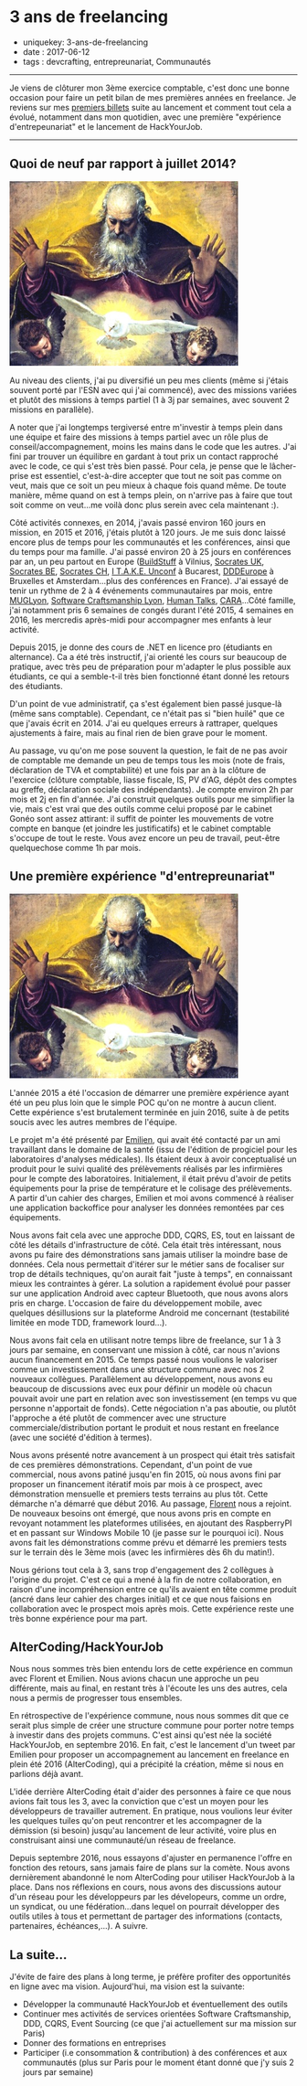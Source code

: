 3 ans de freelancing
====================

- uniquekey: 3-ans-de-freelancing
- date : 2017-06-12
- tags : devcrafting, entrepreunariat, Communautés

----------------------

Je viens de clôturer mon 3ème exercice comptable, c'est donc une bonne occasion pour faire un petit bilan de mes premières années en freelance. Je reviens sur mes [premiers billets](http://www.devcrafting.com/fr/blog/2014/07-Premiers-mois-d-activites/) suite au lancement et comment tout cela a évolué, notamment dans mon quotidien, avec une première "expérience d'entrepeunariat" et le lancement de HackYourJob.

----------------------

## Quoi de neuf par rapport à juillet 2014?

<img alt="Quoi de neuf?" class="img-float-left" src="/images/god.jpg" />

Au niveau des clients, j'ai pu diversifié un peu mes clients (même si j'étais souvent porté par l'ESN avec qui j'ai commencé), avec des missions variées et plutôt des missions à temps partiel (1 à 3j par semaines, avec souvent 2 missions en parallèle).

A noter que j'ai longtemps tergiversé entre m'investir à temps plein dans une équipe et faire des missions à temps partiel avec un rôle plus de conseil/accompagnement, moins les mains dans le code que les autres. J'ai fini par trouver un équilibre en gardant à tout prix un contact rapproché avec le code, ce qui s'est très bien passé. Pour cela, je pense que le lâcher-prise est essentiel, c'est-à-dire accepter que tout ne soit pas comme on veut, mais que ce soit un peu mieux à chaque fois quand même. De toute manière, même quand on est à temps plein, on n'arrive pas à faire que tout soit comme on veut...me voilà donc plus serein avec cela maintenant :).

Côté activités connexes, en 2014, j'avais passé environ 160 jours en mission, en 2015 et 2016, j'étais plutôt à 120 jours. Je me suis donc laissé encore plus de temps pour les communautés et les conférences, ainsi que du temps pour ma famille. J'ai passé environ 20 à 25 jours en conférences par an, un peu partout en Europe ([BuildStuff]() à Vilnius, [Socrates UK](), [Socrates BE](), [Socrates CH](), [I T.A.K.E. Unconf]() à Bucarest, [DDDEurope]() à Bruxelles et Amsterdam...plus des conférences en France). J'ai essayé de tenir un rythme de 2 à 4 événements communautaires par mois, entre [MUGLyon](), [Software Craftsmanship Lyon](), [Human Talks](), [CARA]()...Côté famille, j'ai notamment pris 6 semaines de congés durant l'été 2015, 4 semaines en 2016, les mercredis après-midi pour accompagner mes enfants à leur activité.

Depuis 2015, je donne des cours de .NET en licence pro (étudiants en alternance). Ca a été très instructif, j'ai orienté les cours sur beaucoup de pratique, avec très peu de préparation pour m'adapter le plus possible aux étudiants, ce qui a semble-t-il très bien fonctionné étant donné les retours des étudiants.

D'un point de vue administratif, ça s'est également bien passé jusque-là (même sans comptable). Cependant, ce n'était pas si "bien huilé" que ce que j'avais écrit en 2014. J'ai eu quelques erreurs à rattraper, quelques ajustements à faire, mais au final rien de bien grave pour le moment.

Au passage, vu qu'on me pose souvent la question, le fait de ne pas avoir de comptable me demande un peu de temps tous les mois (note de frais, déclaration de TVA et comptabilité) et une fois par an à la clôture de l'exercice (clôture comptable, liasse fiscale, IS, PV d'AG, dépôt des comptes au greffe, déclaration sociale des indépendants). Je compte environ 2h par mois et 2j en fin d'année. J'ai construit quelques outils pour me simplifier la vie, mais c'est vrai que des outils comme celui proposé par le cabinet Gonéo sont assez attirant: il suffit de pointer les mouvements de votre compte en banque (et joindre les justificatifs) et le cabinet comptable s'occupe de tout le reste. Vous avez encore un peu de travail, peut-être quelquechose comme 1h par mois.

## Une première expérience "d'entrepreunariat"

<img alt="Entrepreunariat" class="img-float-left" src="/images/god.jpg" />

L'année 2015 a été l'occasion de démarrer une première expérience ayant été un peu plus loin que le simple POC qu'on ne montre à aucun client. Cette expérience s'est brutalement terminée en juin 2016, suite à de petits soucis avec les autres membres de l'équipe.

Le projet m'a été présenté par [Emilien](), qui avait été contacté par un ami travaillant dans le domaine de la santé (issu de l'édition de progiciel pour les laboratoires d'analyses médicales). Ils étaient deux à avoir conceptualisé un produit pour le suivi qualité des prélèvements réalisés par les infirmières pour le compte des laboratoires. Initialement, il était prévu d'avoir de petits équipements pour la prise de température et le colisage des prélèvements. A partir d'un cahier des charges, Emilien et moi avons commencé à réaliser une application backoffice pour analyser les données remontées par ces équipements.

Nous avons fait cela avec une approche DDD, CQRS, ES, tout en laissant de côté les détails d'infrastructure de côté. Cela était très intéressant, nous avons pu faire des démonstrations sans jamais utiliser la moindre base de données. Cela nous permettait d'itérer sur le métier sans de focaliser sur trop de détails techniques, qu'on aurait fait "juste à temps", en connaissant mieux les contraintes à gérer. La solution a rapidement évolué pour passer sur une application Android avec capteur Bluetooth, que nous avons alors pris en charge. L'occasion de faire du développement mobile, avec quelques désillusions sur la plateforme Android me concernant (testabilité limitée en mode TDD, framework lourd...).

Nous avons fait cela en utilisant notre temps libre de freelance, sur 1 à 3 jours par semaine, en conservant une mission à côté, car nous n'avions aucun financement en 2015. Ce temps passé nous voulions le valoriser comme un investissement dans une structure commune avec nos 2 nouveaux collègues. Parallèlement au développement, nous avons eu beaucoup de discussions avec eux pour définir un modèle où chacun pouvait avoir une part en relation avec son investissement (en temps vu que personne n'apportait de fonds). Cette négociation n'a pas aboutie, ou plutôt l'approche a été plutôt de commencer avec une structure commerciale/distribution portant le produit et nous restant en freelance (avec une société d'édition à termes).

Nous avons présenté notre avancement à un prospect qui était très satisfait de ces premières démonstrations. Cependant, d'un point de vue commercial, nous avons patiné jusqu'en fin 2015, où nous avons fini par proposer un financement itératif mois par mois à ce prospect, avec démonstration mensuelle et premiers tests terrains au plus tôt. Cette démarche n'a démarré que début 2016. Au passage, [Florent]() nous a rejoint. De nouveaux besoins ont émergé, que nous avons pris en compte en revoyant notamment les plateformes utilisées, en ajoutant des RaspberryPI et en passant sur Windows Mobile 10 (je passe sur le pourquoi ici). Nous avons fait les démonstrations comme prévu et démarré les premiers tests sur le terrain dès le 3ème mois (avec les infirmières dès 6h du matin!). 

Nous gérions tout cela à 3, sans trop d'engagement des 2 collègues à l'origine du projet. C'est ce qui a mené à la fin de notre collaboration, en raison d'une incompréhension entre ce qu'ils avaient en tête comme produit (ancré dans leur cahier des charges initial) et ce que nous faisions en collaboration avec le prospect mois après mois. Cette expérience reste une très bonne expérience pour ma part.

## AlterCoding/HackYourJob

Nous nous sommes très bien entendu lors de cette expérience en commun avec Florent et Emilien. Nous avions chacun une approche un peu différente, mais au final, en restant très à l'écoute les uns des autres, cela nous a permis de progresser tous ensembles.

En rétrospective de l'expérience commune, nous nous sommes dit que ce serait plus simple de créer une structure commune pour porter notre temps à investir dans des projets communs. C'est ainsi qu'est née la société HackYourJob, en septembre 2016. En fait, c'est le lancement d'un tweet par Emilien pour proposer un accompagnement au lancement en freelance en plein été 2016 (AlterCoding), qui a précipité la création, même si nous en parlions déjà avant.

L'idée derrière AlterCoding était d'aider des personnes à faire ce que nous avions fait tous les 3, avec la conviction que c'est un moyen pour les développeurs de travailler autrement. En pratique, nous voulions leur éviter les quelques tuiles qu'on peut rencontrer et les accompagner de la démission (si besoin) jusqu'au lancement de leur activité, voire plus en construisant ainsi une communauté/un réseau de freelance.

Depuis septembre 2016, nous essayons d'ajuster en permanence l'offre en fonction des retours, sans jamais faire de plans sur la comète. Nous avons dernièrement abandonné le nom AlterCoding pour utiliser HackYourJob à la place. Dans nos réflexions en cours, nous avons des discussions autour d'un réseau pour les développeurs par les dévelopeurs, comme un ordre, un syndicat, ou une fédération...dans lequel on pourrait développer des outils utiles à tous et permettant de partager des informations (contacts, partenaires, échéances,...). A suivre.

## La suite...

J'évite de faire des plans à long terme, je préfère profiter des opportunités en ligne avec ma vision. Aujourd'hui, ma vision est la suivante:

* Développer la communauté HackYourJob et éventuellement des outils
* Continuer mes activités de services orientées Software Craftsmanship, DDD, CQRS, Event Sourcing (ce que j'ai actuellement sur ma mission sur Paris)
* Donner des formations en entreprises
* Participer (i.e consommation & contribution) à des conférences et aux communautés (plus sur Paris pour le moment étant donné que j'y suis 2 jours par semaine)
